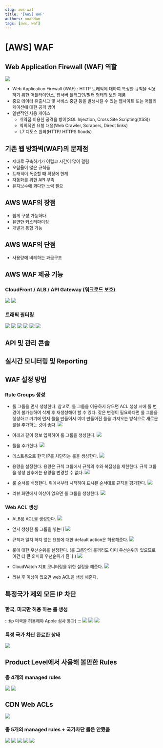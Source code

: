 ```yaml
---
slug: aws-waf
title: '[AWS] WAF'
authors: noahNam
tags: [aws, waf]
---
```



# [AWS] WAF

## Web Application Firewall (WAF) 역할
![](./../../static/img/waf/Untitled.png)

- Web Application Firewall (WAF) : HTTP 트래픽에 대하여 특정한 규칙을 적용하기 위한 어플라이언스, 웹서버 플러그인/필터 형태의 보안 제품
- 중요 데이터 유출사고 및 서비스 중단 등을 발생시킬 수 있는 웹사이트 또는 어플리케이션에 대한 공격 방어
- 일반적인 사용 케이스
  - 취약점 이용한 공격을 방어(SQL Injection, Cross Site Scripting(XSS))
  - 악의적인 요청 대응(Web Crawler, Scrapers, Direct links)
  - L7 디도스 완화(HTTP/ HTTPS floods)

## 기존 웹 방화벽(WAF)의 문제점

- 제대로 구축하기가 어렵고 시간이 많이 걸림
- 오탐율이 많은 규칙들
- 트래픽이 폭증할 때 확장에 한계
- 자동화를 위한 API 부족
- 유지보수에 과다한 노력 필요

## AWS WAF의 장점

- 쉽게 구성 가능하다.
- 유연한 커스터마이징
- 개발과 통합 가능

## AWS WAF의 단점

- 사용량에 비례하는 과금구조

## AWS WAF 제공 기능

### CloudFront / ALB / API Gateway (워크로드 보호)
![](./../../static/img/waf/Untitled%201.png)
![](./../../static/img/waf/Untitled%202.png)

### 트래픽 필터링
![](./../../static/img/waf/Untitled%203.png)
![](./../../static/img/waf/Untitled%204.png)
![](./../../static/img/waf/Untitled%205.png)
![](./../../static/img/waf/Untitled%206.png)
![](./../../static/img/waf/Untitled%207.png)
![](./../../static/img/waf/Untitled%208.png)

## API 및 관리 콘솔

## 실시간 모니터링 및 Reporting

## WAF 설정 방법

### Rule Groups 생성

- 룰 그룹을 먼저 생성한다. 참고로, 룰 그룹을 이용하지 않으면 ACL 생성 시에 룰 변경이 불가능하여 삭제 후 재생성해야 할 수 있다. 잦은 변경이 필요하다면 룰 그룹을 생성하고 거기에 먼저 룰을 만들어서 이미 만들어진 룰을 가져오는 방식으로 새로운 룰을 추가하는 것이 좋다.
![](./../../static/img/waf/Untitled%209.png)

- 아래과 같이 정보 입력하여 룰 그룹을 생성한다.
![](./../../static/img/waf/Untitled%2010.png)

- 룰을 추가한다.
![](./../../static/img/waf/Untitled%2011.png)

- 테스트용으로 한국 IP를 차단하는 룰을 생성한다.
![](./../../static/img/waf/Untitled%2012.png)

- 용량을 설정한다. 용량은 규칙 그룹에서 규칙의 수와 복잡성을 제한한다. 규칙 그룹을 생성 한후에는 용량을 변경할 수 없다.
![](./../../static/img/waf/Untitled%2013.png)

- 룰 순서를 배정한다. 위에서부터 시작하여 표시된 순서대로 규칙을 평가한다.
![](./../../static/img/waf/Untitled%2014.png)

- 리뷰 화면에서 이상이 없으면 룰 그룹을 생성한다.
![](./../../static/img/waf/Untitled%2015.png)

### Web ACL 생성

- ALB용 ACL을 생성한다.
![](./../../static/img/waf/Untitled%2016.png)

- 앞서 생성한 룰 그룹을 넣는다
![](./../../static/img/waf/Untitled%2017.png)

- 규칙과 일치 하지 않는 요청에 대한 default action은 허용해준다.
![](./../../static/img/waf/Untitled%2018.png)

- 룰에 대한 우선순위를 설정한다. (룰 그룹안의 룰끼리도 이미 우선순위가 있으므로 이건 더 큰 의미의 우선순위가 된다.)
![](./../../static/img/waf/Untitled%2019.png)

- CloudWatch 지표 모니터링을 위한 설정을 해준다.
![](./../../static/img/waf/Untitled%2020.png)

- 리뷰 후 이상이 없으면 web ACL을 생성 해준다.

## 특정국가 제외 모든 IP 차단

### 한국, 미국만 허용 하는 룰 생성
:::tip
미국을 허용해야 Apple 심사 통과)
:::
![](./../../static/img/waf/Untitled%2021.png)
![](./../../static/img/waf/Untitled%2022.png)
![](./../../static/img/waf/Untitled%2023.png)

### 특정 국가 차단 완료한 상태
![](./../../static/img/waf/Untitled%2024.png)

## Product Level에서 사용해 볼만한 Rules

### 총 4개의 managed rules
![](./../../static/img/waf/Untitled%2025.png)
![](./../../static/img/waf/Untitled%2026.png)

## CDN Web ACLs
![](./../../static/img/waf/Untitled%2027.png)

### 총 5개의 managed rules + 국가차단 룰은 안했음
![](./../../static/img/waf/Untitled%2028.png)
![](./../../static/img/waf/Untitled%2029.png)
![](./../../static/img/waf/Untitled%2030.png)
![](./../../static/img/waf/Untitled%2031.png)
![](./../../static/img/waf/Untitled%2032.png)
